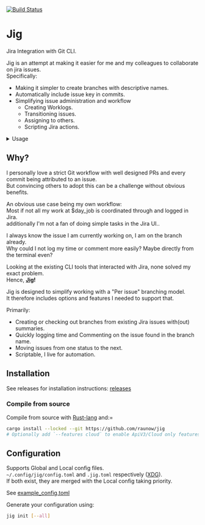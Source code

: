 [![Build Status](https://github.com/baarsgaard/jig/actions/workflows/integration.yml/badge.svg)](https://github.com/baarsgaard/jig/actions)

# Jig

Jira Integration with Git CLI.

Jig is an attempt at making it easier for me and my colleagues to collaborate on jira issues.  
Specifically:
- Making it simpler to create branches with descriptive names.
- Automatically include issue key in commits.
- Simplifying issue administration and workflow
  - Creating Worklogs.
  - Transitioning issues.
  - Assigning to others.
  - Scripting Jira actions.


<details>
<summary>Usage</summary>

```bash
$ jig help

A Jira CLI integration with Git

Usage: 

Commands:
  assign   Assign user to issue
  branch   Create and checkout branch using issue key with(out) summary as branch name
  comment  Create comment on a Jira Issue
  configs  List config file locations
  hook     Install git commit-msg hook
  init     Initialise config file(s)
  log      Create a work log entry on a Jira issue
  move     Move ticket through transitions
  open     Open issue in your browser
  upgrade  Download and install latest version
  help     Print this message or the help of the given subcommand(s)

Options:
  -h, --help     Print help
  -V, --version  Print version
```

```bash
# Create or checkout branch named after an issue.
jig branch
# Work on that branch and commit as usual. git add/commit/push.

# Make comments as you progress with your work.
jig comment "Note: Changed impl due to X"

# Create worklogs as you finish up a session or at the end of the day.
jig log 1h --comment "Bug squashed"

# Transition issue according to your workflow.
jig move
```

[![asciicast](https://asciinema.org/a/609019.svg)](https://asciinema.org/a/609019)


</details>

## Why?

I personally love a strict Git workflow with well designed PRs and every commit being attributed to an issue.  
But convincing others to adopt this can be a challenge without obvious benefits.

An obvious use case being my own workflow:  
Most if not all my work at $day_job is coordinated through and logged in Jira.  
additionally I'm not a fan of doing simple tasks in the Jira UI..

I always know the issue I am currently working on, I am on the branch already.  
Why could I not log my time or comment more easily? Maybe directly from the terminal even?

Looking at the existing CLI tools that interacted with Jira, none solved my exact problem.  
Hence, **[Jig](https://www.youtube.com/watch?v=3JcmQONgXJM)!**

Jig is designed to simplify working with a "Per issue" branching model.  
It therefore includes options and features I needed to support that.

Primarily:  
- Creating or checking out branches from existing Jira issues with(out) summaries.
- Quickly logging time and Commenting on the issue found in the branch name.
- Moving issues from one status to the next.
- Scriptable, I live for automation.

## Installation

See releases for installation instructions: [releases](https://github.com/Baarsgaard/jig/releases)


### Compile from source

Compile from source with [Rust-lang](https://www.rust-lang.org/tools/install) and:=

```bash
cargo install --locked --git https://github.com/raunow/jig
# Optionally add `--features cloud` to enable ApiV3/Cloud only features.
```


## Configuration

Supports Global and Local config files.  
`~/.config/jig/config.toml` and `.jig.toml` respectively ([XDG](https://specifications.freedesktop.org/basedir-spec/basedir-spec-latest.html)).  
If both exist, they are merged with the Local config taking priority.

See [example_config.toml](./example_config.toml)

Generate your configuration using:
```bash
jig init [--all]
```

